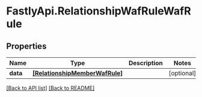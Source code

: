 # FastlyApi.RelationshipWafRuleWafRule

## Properties

Name | Type | Description | Notes
------------ | ------------- | ------------- | -------------
**data** | [**[RelationshipMemberWafRule]**](RelationshipMemberWafRule.md) |  | [optional] 



[[Back to API list]](../../README.md#endpoints) [[Back to README]](../../README.md)
